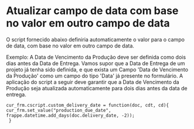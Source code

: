 # Atualizar campo de data com base no valor em outro campo de data


O script fornecido abaixo definiria automaticamente o valor para o campo de data, com base no valor em outro campo de data.


Exemplo: A Data de Vencimento da Produção deve ser definida como dois dias antes da Data de Entrega. Vamos supor que a Data de Entrega de um projeto já tenha sido definida, e que exista um Campo 'Data de Vencimento da Produção' como um campo do tipo 'Data' já presente no formulário. A aplicação do script a seguir deve garantir que a Data de Vencimento da Produção seja atualizada automaticamente para dois dias antes da data de entrega.



```
cur_frm.cscript.custom_delivery_date = function(doc, cdt, cd){
cur_frm.set_value("production_due_date", frappe.datetime.add_days(doc.delivery_date, -2));
 }

```
